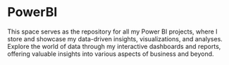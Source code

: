 # PowerBI
This space serves as the repository for all my Power BI projects, where I store and showcase my data-driven insights, visualizations, and analyses. Explore the world of data through my interactive dashboards and reports, offering valuable insights into various aspects of business and beyond.
